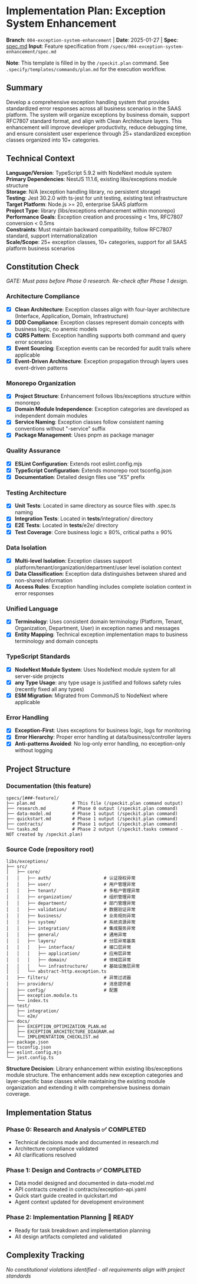 # Implementation Plan: Exception System Enhancement

**Branch**: `004-exception-system-enhancement` | **Date**: 2025-01-27 | **Spec**: [spec.md](./spec.md)
**Input**: Feature specification from `/specs/004-exception-system-enhancement/spec.md`

**Note**: This template is filled in by the `/speckit.plan` command. See `.specify/templates/commands/plan.md` for the execution workflow.

## Summary

Develop a comprehensive exception handling system that provides standardized error responses across all business scenarios in the SAAS platform. The system will organize exceptions by business domain, support RFC7807 standard format, and align with Clean Architecture layers. This enhancement will improve developer productivity, reduce debugging time, and ensure consistent user experience through 25+ standardized exception classes organized into 10+ categories.

## Technical Context

**Language/Version**: TypeScript 5.9.2 with NodeNext module system  
**Primary Dependencies**: NestJS 11.1.6, existing libs/exceptions module structure  
**Storage**: N/A (exception handling library, no persistent storage)  
**Testing**: Jest 30.2.0 with ts-jest for unit testing, existing test infrastructure  
**Target Platform**: Node.js >= 20, enterprise SAAS platform  
**Project Type**: library (libs/exceptions enhancement within monorepo)  
**Performance Goals**: Exception creation and processing < 1ms, RFC7807 conversion < 0.5ms  
**Constraints**: Must maintain backward compatibility, follow RFC7807 standard, support internationalization  
**Scale/Scope**: 25+ exception classes, 10+ categories, support for all SAAS platform business scenarios

## Constitution Check

_GATE: Must pass before Phase 0 research. Re-check after Phase 1 design._

### Architecture Compliance

- [x] **Clean Architecture**: Exception classes align with four-layer architecture (Interface, Application, Domain, Infrastructure)
- [x] **DDD Compliance**: Exception classes represent domain concepts with business logic, no anemic models
- [x] **CQRS Pattern**: Exception handling supports both command and query error scenarios
- [x] **Event Sourcing**: Exception events can be recorded for audit trails where applicable
- [x] **Event-Driven Architecture**: Exception propagation through layers uses event-driven patterns

### Monorepo Organization

- [x] **Project Structure**: Enhancement follows libs/exceptions structure within monorepo
- [x] **Domain Module Independence**: Exception categories are developed as independent domain modules
- [x] **Service Naming**: Exception classes follow consistent naming conventions without "-service" suffix
- [x] **Package Management**: Uses pnpm as package manager

### Quality Assurance

- [x] **ESLint Configuration**: Extends root eslint.config.mjs
- [x] **TypeScript Configuration**: Extends monorepo root tsconfig.json
- [x] **Documentation**: Detailed design files use "XS" prefix

### Testing Architecture

- [x] **Unit Tests**: Located in same directory as source files with .spec.ts naming
- [x] **Integration Tests**: Located in **tests**/integration/ directory
- [x] **E2E Tests**: Located in **tests**/e2e/ directory
- [x] **Test Coverage**: Core business logic ≥ 80%, critical paths ≥ 90%

### Data Isolation

- [x] **Multi-level Isolation**: Exception classes support platform/tenant/organization/department/user level isolation context
- [x] **Data Classification**: Exception data distinguishes between shared and non-shared information
- [x] **Access Rules**: Exception handling includes complete isolation context in error responses

### Unified Language

- [x] **Terminology**: Uses consistent domain terminology (Platform, Tenant, Organization, Department, User) in exception names and messages
- [x] **Entity Mapping**: Technical exception implementation maps to business terminology and domain concepts

### TypeScript Standards

- [x] **NodeNext Module System**: Uses NodeNext module system for all server-side projects
- [x] **any Type Usage**: any type usage is justified and follows safety rules (recently fixed all any types)
- [x] **ESM Migration**: Migrated from CommonJS to NodeNext where applicable

### Error Handling

- [x] **Exception-First**: Uses exceptions for business logic, logs for monitoring
- [x] **Error Hierarchy**: Proper error handling at data/business/controller layers
- [x] **Anti-patterns Avoided**: No log-only error handling, no exception-only without logging

## Project Structure

### Documentation (this feature)

```
specs/[###-feature]/
├── plan.md              # This file (/speckit.plan command output)
├── research.md          # Phase 0 output (/speckit.plan command)
├── data-model.md        # Phase 1 output (/speckit.plan command)
├── quickstart.md        # Phase 1 output (/speckit.plan command)
├── contracts/           # Phase 1 output (/speckit.plan command)
└── tasks.md             # Phase 2 output (/speckit.tasks command - NOT created by /speckit.plan)
```

### Source Code (repository root)

```
libs/exceptions/
├── src/
│   ├── core/
│   │   ├── auth/                    # 认证授权异常
│   │   ├── user/                    # 用户管理异常
│   │   ├── tenant/                  # 多租户管理异常
│   │   ├── organization/            # 组织管理异常
│   │   ├── department/              # 部门管理异常
│   │   ├── validation/              # 数据验证异常
│   │   ├── business/                # 业务规则异常
│   │   ├── system/                  # 系统资源异常
│   │   ├── integration/             # 集成服务异常
│   │   ├── general/                 # 通用异常
│   │   ├── layers/                  # 分层异常基类
│   │   │   ├── interface/           # 接口层异常
│   │   │   ├── application/         # 应用层异常
│   │   │   ├── domain/              # 领域层异常
│   │   │   └── infrastructure/      # 基础设施层异常
│   │   └── abstract-http.exception.ts
│   ├── filters/                     # 异常过滤器
│   ├── providers/                   # 消息提供者
│   ├── config/                      # 配置
│   ├── exception.module.ts
│   └── index.ts
├── test/
│   ├── integration/
│   └── e2e/
├── docs/
│   ├── EXCEPTION_OPTIMIZATION_PLAN.md
│   ├── EXCEPTION_ARCHITECTURE_DIAGRAM.md
│   └── IMPLEMENTATION_CHECKLIST.md
├── package.json
├── tsconfig.json
├── eslint.config.mjs
└── jest.config.ts
```

**Structure Decision**: Library enhancement within existing libs/exceptions module structure. The enhancement adds new exception categories and layer-specific base classes while maintaining the existing module organization and extending it with comprehensive business domain coverage.

## Implementation Status

### Phase 0: Research and Analysis ✅ COMPLETED

- Technical decisions made and documented in research.md
- Architecture compliance validated
- All clarifications resolved

### Phase 1: Design and Contracts ✅ COMPLETED

- Data model designed and documented in data-model.md
- API contracts created in contracts/exception-api.yaml
- Quick start guide created in quickstart.md
- Agent context updated for development environment

### Phase 2: Implementation Planning 🔄 READY

- Ready for task breakdown and implementation planning
- All design artifacts completed and validated

## Complexity Tracking

_No constitutional violations identified - all requirements align with project standards_
